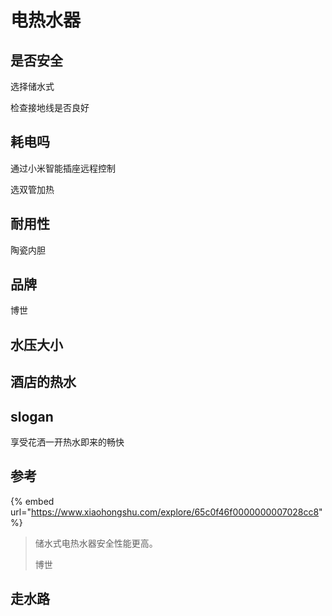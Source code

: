 # 电热水器

## 是否安全

选择储水式

检查接地线是否良好

## 耗电吗

通过小米智能插座远程控制

选双管加热

## 耐用性

陶瓷内胆

## 品牌

博世

## 水压大小



## 酒店的热水

## slogan

享受花洒一开热水即来的畅快

## 参考

{% embed url="https://www.xiaohongshu.com/explore/65c0f46f0000000007028cc8" %}

> 储水式电热水器安全性能更高。
>
> 博世

## 走水路

